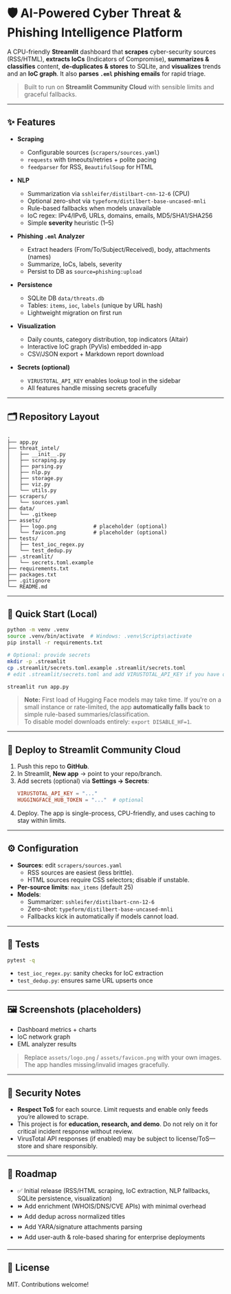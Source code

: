 # 🛡️ AI-Powered Cyber Threat & Phishing Intelligence Platform

A CPU-friendly **Streamlit** dashboard that **scrapes** cyber-security sources (RSS/HTML), **extracts IoCs** (Indicators of Compromise), **summarizes & classifies** content, **de-duplicates & stores** to SQLite, and **visualizes** trends and an **IoC graph**. It also **parses `.eml` phishing emails** for rapid triage.

> Built to run on **Streamlit Community Cloud** with sensible limits and graceful fallbacks.

---

## ✨ Features

- **Scraping**
  - Configurable sources (`scrapers/sources.yaml`)
  - `requests` with timeouts/retries + polite pacing
  - `feedparser` for RSS, `BeautifulSoup` for HTML

- **NLP**
  - Summarization via `sshleifer/distilbart-cnn-12-6` (CPU)
  - Optional zero-shot via `typeform/distilbert-base-uncased-mnli`
  - Rule-based fallbacks when models unavailable
  - IoC regex: IPv4/IPv6, URLs, domains, emails, MD5/SHA1/SHA256
  - Simple **severity** heuristic (1–5)

- **Phishing `.eml` Analyzer**
  - Extract headers (From/To/Subject/Received), body, attachments (names)
  - Summarize, IoCs, labels, severity
  - Persist to DB as `source=phishing:upload`

- **Persistence**
  - SQLite DB `data/threats.db`
  - Tables: `items`, `ioc`, `labels` (unique by URL hash)
  - Lightweight migration on first run

- **Visualization**
  - Daily counts, category distribution, top indicators (Altair)
  - Interactive IoC graph (PyVis) embedded in-app
  - CSV/JSON export + Markdown report download

- **Secrets (optional)**
  - `VIRUSTOTAL_API_KEY` enables lookup tool in the sidebar
  - All features handle missing secrets gracefully

---

## 🗂 Repository Layout

```
.
├── app.py
├── threat_intel/
│   ├── __init__.py
│   ├── scraping.py
│   ├── parsing.py
│   ├── nlp.py
│   ├── storage.py
│   ├── viz.py
│   └── utils.py
├── scrapers/
│   └── sources.yaml
├── data/
│   └── .gitkeep
├── assets/
│   ├── logo.png            # placeholder (optional)
│   └── favicon.png         # placeholder (optional)
├── tests/
│   ├── test_ioc_regex.py
│   └── test_dedup.py
├── .streamlit/
│   └── secrets.toml.example
├── requirements.txt
├── packages.txt
├── .gitignore
└── README.md
```

---

## 🧰 Quick Start (Local)

```bash
python -m venv .venv
source .venv/bin/activate  # Windows: .venv\Scripts\activate
pip install -r requirements.txt

# Optional: provide secrets
mkdir -p .streamlit
cp .streamlit/secrets.toml.example .streamlit/secrets.toml
# edit .streamlit/secrets.toml and add VIRUSTOTAL_API_KEY if you have one

streamlit run app.py
```

> **Note:** First load of Hugging Face models may take time. If you’re on a small instance or rate-limited, the app **automatically falls back** to simple rule-based summaries/classification.  
> To disable model downloads entirely: `export DISABLE_HF=1`.

---

## 🚀 Deploy to Streamlit Community Cloud

1. Push this repo to **GitHub**.
2. In Streamlit, **New app** → point to your repo/branch.
3. Add secrets (optional) via **Settings → Secrets**:
   ```toml
   VIRUSTOTAL_API_KEY = "..."
   HUGGINGFACE_HUB_TOKEN = "..."  # optional
   ```
4. Deploy. The app is single-process, CPU-friendly, and uses caching to stay within limits.

---

## ⚙️ Configuration

- **Sources**: edit `scrapers/sources.yaml`
  - RSS sources are easiest (less brittle).
  - HTML sources require CSS selectors; disable if unstable.
- **Per-source limits**: `max_items` (default 25)
- **Models**:
  - Summarizer: `sshleifer/distilbart-cnn-12-6`
  - Zero-shot: `typeform/distilbert-base-uncased-mnli`
  - Fallbacks kick in automatically if models cannot load.

---

## 🧪 Tests

```bash
pytest -q
```

- `test_ioc_regex.py`: sanity checks for IoC extraction
- `test_dedup.py`: ensures same URL upserts once

---

## 🖼️ Screenshots (placeholders)

- Dashboard metrics + charts
- IoC network graph
- EML analyzer results

> Replace `assets/logo.png` / `assets/favicon.png` with your own images. The app handles missing/invalid images gracefully.

---

## 🔐 Security Notes

- **Respect ToS** for each source. Limit requests and enable only feeds you’re allowed to scrape.
- This project is for **education, research, and demo**. Do not rely on it for critical incident response without review.
- VirusTotal API responses (if enabled) may be subject to license/ToS—store and share responsibly.

---

## 🧭 Roadmap

- ✅ Initial release (RSS/HTML scraping, IoC extraction, NLP fallbacks, SQLite persistence, visualization)
- ⏩ Add enrichment (WHOIS/DNS/CVE APIs) with minimal overhead
- ⏩ Add dedup across normalized titles
- ⏩ Add YARA/signature attachments parsing
- ⏩ Add user-auth & role-based sharing for enterprise deployments

---

## 📄 License

MIT. Contributions welcome!
